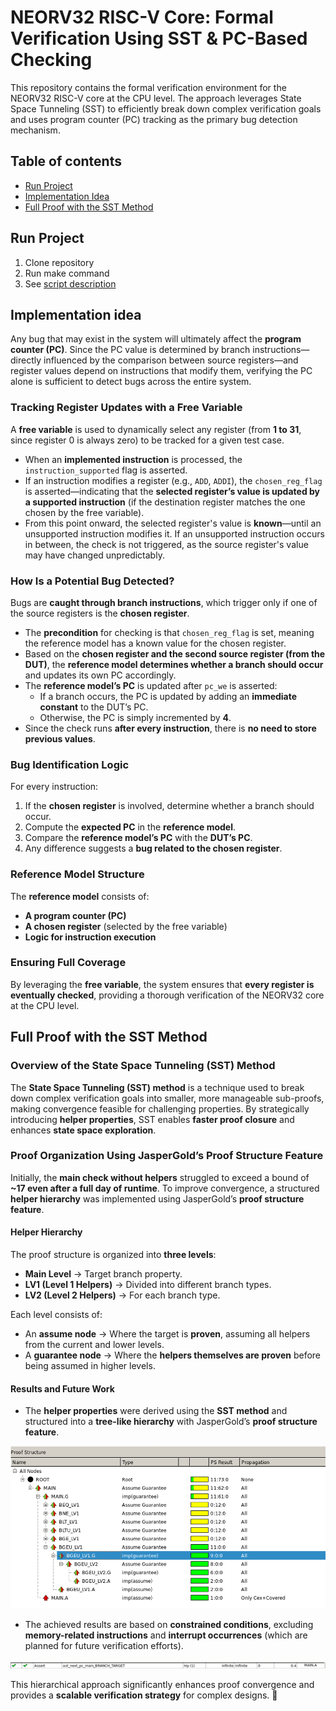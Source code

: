 # NEORV32 RISC-V Core: Formal Verification Using SST & PC-Based Checking

This repository contains the formal verification environment for the NEORV32 RISC-V core at the CPU level. The approach leverages State Space Tunneling (SST) to efficiently break down complex verification goals and uses program counter (PC) tracking as the primary bug detection mechanism.

## Table of contents

- [Run Project](#run-project)
- [Implementation Idea](#implementation-idea)
- [Full Proof with the SST Method](#full-proof-with-the-sst-method)


## Run Project
1. Clone repository
2. Run make command
3. See [script description](Jasper_RISC_V/scripts/script_desc.md)
## Implementation idea

Any bug that may exist in the system will ultimately affect the **program counter (PC)**. Since the PC value is determined by branch instructions—directly influenced by the comparison between source registers—and register values depend on instructions that modify them, verifying the PC alone is sufficient to detect bugs across the entire system.  

### **Tracking Register Updates with a Free Variable**  
A **free variable** is used to dynamically select any register (from **1 to 31**, since register 0 is always zero) to be tracked for a given test case.  

- When an **implemented instruction** is processed, the `instruction_supported` flag is asserted.  
- If an instruction modifies a register (e.g., `ADD`, `ADDI`), the `chosen_reg_flag` is asserted—indicating that the **selected register’s value is updated by a supported instruction** (if the destination register matches the one chosen by the free variable).  
- From this point onward, the selected register's value is **known**—until an unsupported instruction modifies it. If an unsupported instruction occurs in between, the check is not triggered, as the source register's value may have changed unpredictably.  

### **How Is a Potential Bug Detected?**  
Bugs are **caught through branch instructions**, which trigger only if one of the source registers is the **chosen register**.  

- The **precondition** for checking is that `chosen_reg_flag` is set, meaning the reference model has a known value for the chosen register.  
- Based on the **chosen register and the second source register (from the DUT)**, the **reference model determines whether a branch should occur** and updates its own PC accordingly.  
- The **reference model’s PC** is updated after `pc_we` is asserted:  
  - If a branch occurs, the PC is updated by adding an **immediate constant** to the DUT’s PC.  
  - Otherwise, the PC is simply incremented by **4**.  
- Since the check runs **after every instruction**, there is **no need to store previous values**.  

### **Bug Identification Logic**  
For every instruction:  
1. If the **chosen register** is involved, determine whether a branch should occur.  
2. Compute the **expected PC** in the **reference model**.  
3. Compare the **reference model’s PC** with the **DUT’s PC**.  
4. Any difference suggests a **bug related to the chosen register**.  

### **Reference Model Structure**  
The **reference model** consists of:  
- **A program counter (PC)**  
- **A chosen register** (selected by the free variable)  
- **Logic for instruction execution**  

### **Ensuring Full Coverage**  
By leveraging the **free variable**, the system ensures that **every register is eventually checked**, providing a thorough verification of the NEORV32 core at the CPU level.  


## Full Proof with the SST Method  

### **Overview of the State Space Tunneling (SST) Method**  
The **State Space Tunneling (SST) method** is a technique used to break down complex verification goals into smaller, more manageable sub-proofs, making convergence feasible for challenging properties. By strategically introducing **helper properties**, SST enables **faster proof closure** and enhances **state space exploration**.

### **Proof Organization Using JasperGold’s Proof Structure Feature**  
Initially, the **main check without helpers** struggled to exceed a bound of **~17 even after a full day of runtime**. To improve convergence, a structured **helper hierarchy** was implemented using JasperGold’s **proof structure feature**.  

#### **Helper Hierarchy**  
The proof structure is organized into **three levels**:  
- **Main Level**  → Target branch property.
- **LV1 (Level 1 Helpers)** → Divided into different branch types. 
- **LV2 (Level 2 Helpers)** → For each branch type. 

Each level consists of:  
- An **assume node** → Where the target is **proven**, assuming all helpers from the current and lower levels.  
- A **guarantee node** → Where the **helpers themselves are proven** before being assumed in higher levels.  

#### **Results and Future Work**  
- The **helper properties** were derived using the **SST method** and structured into a **tree-like hierarchy** with JasperGold’s **proof structure feature**.  

![Proof Structure](Jasper_RISC_V/docs/ps.png)

- The achieved results are based on **constrained conditions**, excluding **memory-related instructions** and **interrupt occurrences** (which are planned for future verification efforts).  

![Result](Jasper_RISC_V/docs/result.png)

This hierarchical approach significantly enhances proof convergence and provides a **scalable verification strategy** for complex designs. 🚀  


